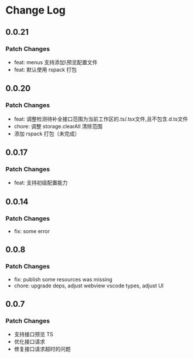 # Change Log

## 0.0.21

### Patch Changes

- feat: menus 支持添加\预览配置文件
- feat: 默认使用 rspack 打包

## 0.0.20

### Patch Changes

- feat: 调整检测待补全接口范围为当前工作区的.ts/.tsx文件,且不包含.d.ts文件
- chore: 调整 storage.clearAll 清除范围
- 添加 rspack 打包（未完成）

## 0.0.17

### Patch Changes

- feat: 支持初级配置能力

## 0.0.14

### Patch Changes

- fix: some error

## 0.0.8

### Patch Changes

- fix: publish some resources was missing
- chore: upgrade deps, adjust webview vscode types, adjust UI

## 0.0.7

### Patch Changes

- 支持接口预览 TS
- 优化接口请求
- 修复接口请求超时的问题

